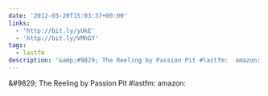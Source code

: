 ```yaml
---
date: '2012-03-20T15:03:37+00:00'
links:
  - 'http://bit.ly/yUkE'
  - 'http://bit.ly/VMhGY'
tags:
  - lastfm
description: '&amp;#9829; The Reeling by Passion Pit #lastfm:  amazon: '
---
```

&amp;#9829; The Reeling by Passion Pit #lastfm:  amazon: 
